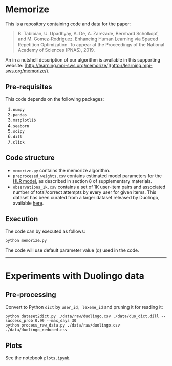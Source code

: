 # Memorize

This is a repository containing code and data for the paper:

> B. Tabibian, U. Upadhyay, A. De, A. Zarezade, Bernhard Schölkopf, and M. Gomez-Rodriguez. Enhancing Human Learning via Spaced Repetition Optimization. To appear at the Proceedings of the National Academy of Sciences (PNAS), 2019.

An in a nutshell description of our algorithm is available in this
supporting website: [http://learning.mpi-sws.org/memorize/](http://learning.mpi-sws.org/memorize/).

## Pre-requisites

This code depends on the following packages:

 1. `numpy`
 2. `pandas`
 3. `matplotlib`
 4. `seaborn`
 5. `scipy`
 6. `dill`
 7. `click`

## Code structure

 - `memorize.py` contains the memorize algorithm.
 - `preprocesed_weights.csv` contains estimated model parameters for the [HLR model](https://github.com/duolingo/halflife-regression), as described in section 8 of supplementary materials.
 - `observations_1k.csv` contains a set of 1K user-item pairs and associated number of total/correct attempts by every user for given items. This dataset has been curated from a larger dataset released by Duolingo, available [here](https://dataverse.harvard.edu/dataset.xhtml?persistentId=doi:10.7910/DVN/N8XJME).

## Execution

The code can by executed as follows:

`python memorize.py`

The code will use default parameter value (q) used in the code.

----

# Experiments with Duolingo data

## Pre-processing

Convert to Python `dict` by `user_id, lexeme_id` and pruning it for reading it:

    python dataset2dict.py ./data/raw/duolingo.csv ./data/duo_dict.dill --success_prob 0.99 --max_days 30 
    python process_raw_data.py ./data/raw/duolingo.csv ./data/duolingo_reduced.csv

## Plots

See the notebook `plots.ipynb`.
